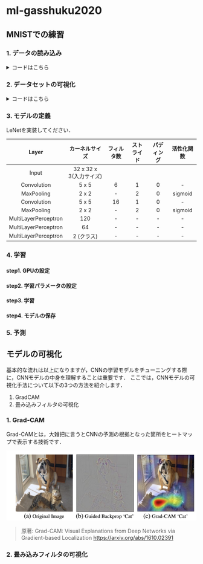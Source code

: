 # ml-gasshuku2020

## MNISTでの練習

### 1. データの読み込み
<details>
<summary>コードはこちら</summary>  
<p>  
  
```python
transform = transforms.Compose(
    [transforms.ToTensor(),
     transforms.Normalize((0.5, ), (0.5, ))])
trainset = torchvision.datasets.FashionMNIST(root='./data', 
                                        train=True,
                                        download=True,
                                        transform=transform)
trainloader = torch.utils.data.DataLoader(trainset,
                                            batch_size=100,
                                            shuffle=True,
                                            num_workers=2)

testset = torchvision.datasets.FashionMNIST(root='./data', 
                                        train=False, 
                                        download=True, 
                                        transform=transform)
testloader = torch.utils.data.DataLoader(testset, 
                                            batch_size=100,
                                            shuffle=False, 
                                            num_workers=2)

classes = tuple(np.linspace(0, 9, 10, dtype=np.uint8))
```

</p>
</details>


### 2. データセットの可視化

<details>
<summary>コードはこちら</summary>
<p>
  
```python
# データの可視化
import matplotlib.pyplot as plt
import numpy as np

# functions to show an image


def imshow(img):
    img = img / 2 + 0.5     # unnormalize
    npimg = img.numpy()
    plt.imshow(np.transpose(npimg, (1, 2, 0)))
    plt.show()


# get some random training images
dataiter = iter(trainloader)
images, labels = dataiter.next()

# show images
imshow(torchvision.utils.make_grid(images))
# print labels
print(' '.join('%5s' % classes[labels[j]] for j in range(4)))
```

</p>  
</details>

### 3. モデルの定義
LeNetを実装してください．

| Layer | カーネルサイズ | フィルタ数 |  ストライド| パディング |  活性化関数 |
|:---:|:---:|:---:|:---:|:---:|:---:|
| Input | 32 x 32 x 3(入力サイズ) |
| Convolution | 5 x 5 |  6 | 1 | 0 | - |
| MaxPooling | 2 x 2 | - | 2 | 0 | sigmoid |
| Convolution | 5 x 5 | 16 | 1 | 0 | - |
| MaxPooling | 2 x 2 | - | 2 | 0 | sigmoid |
| MultiLayerPerceptron | 120 | - | - | - | - | - |
| MultiLayerPerceptron |  64 | - | - | - | - | - |
| MultiLayerPerceptron | 2 (クラス) | - | - | - | - | Softmax|

### 4. 学習

#### step1. GPUの設定
#### step2. 学習パラメータの設定
#### step3. 学習

#### step4. モデルの保存

### 5. 予測

## モデルの可視化
基本的な流れは以上になりますが，CNNの学習モデルをチューニングする際に，CNNモデルの中身を理解することは重要です．
ここでは，CNNモデルの可視化手法について以下の3つの方法を紹介します．
1. GradCAM
2. 畳み込みフィルタの可視化

### 1. Grad-CAM
Grad-CAMとは，大雑把に言うとCNNの予測の根拠となった箇所をヒートマップで表示する技術です．

![grad-cam](assets/grad-cam.png)

>原著: Grad-CAM: Visual Explanations from Deep Networks via Gradient-based Localization
>https://arxiv.org/abs/1610.02391


### 2. 畳み込みフィルタの可視化

